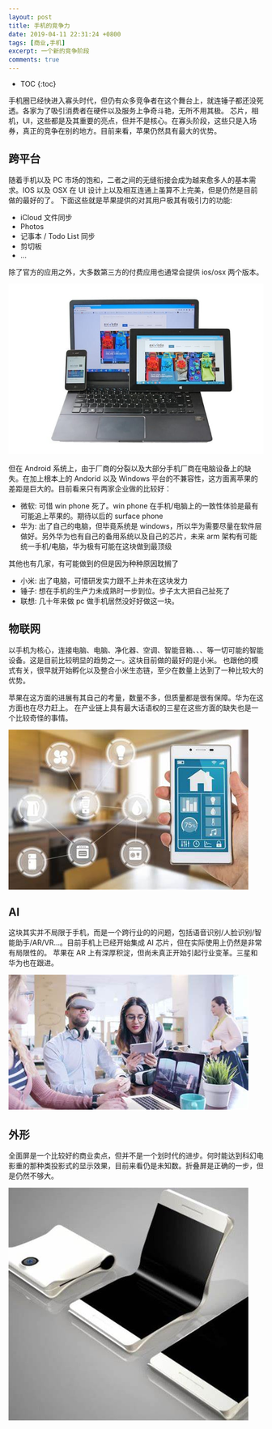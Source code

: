 ```yaml
---
layout: post
title: 手机的竞争力
date: 2019-04-11 22:31:24 +0800
tags: [商业,手机]
excerpt: 一个新的竞争阶段
comments: true
---
```


* TOC
{:toc}

手机圈已经快进入寡头时代，但仍有众多竞争者在这个舞台上，就连锤子都还没死透。各家为了吸引消费者在硬件以及服务上争奇斗艳，无所不用其极。
芯片，相机，UI，这些都是及其重要的亮点，但并不是核心。在寡头阶段，这些只是入场券，真正的竞争在别的地方。目前来看，苹果仍然具有最大的优势。


## 跨平台

随着手机以及 PC 市场的饱和，二者之间的无缝衔接会成为越来愈多人的基本需求。IOS 以及 OSX 在 UI 设计上以及相互连通上虽算不上完美，但是仍然是目前做的最好的了。
下面这些就是苹果提供的对其用户极其有吸引力的功能:

* iCloud 文件同步
* Photos
* 记事本 / Todo List 同步
* 剪切板
* ...

除了官方的应用之外，大多数第三方的付费应用也通常会提供 ios/osx 两个版本。

![](../images/phone/pc.jpg)

但在 Android 系统上，由于厂商的分裂以及大部分手机厂商在电脑设备上的缺失。在加上根本上的 Andorid 以及 Windows 平台的不兼容性，这方面离苹果的差距是巨大的。目前看来只有两家企业做的比较好：

* 微软: 可惜 win phone 死了。win phone 在手机/电脑上的一致性体验是最有可能追上苹果的。期待以后的 surface phone
* 华为: 出了自己的电脑，但毕竟系统是 windows，所以华为需要尽量在软件层做好。另外华为也有自己的备用系统以及自己的芯片，未来 arm 架构有可能统一手机/电脑，华为极有可能在这块做到最顶级

其他也有几家，有可能做到的但是因为种种原因耽搁了

* 小米: 出了电脑，可惜研发实力跟不上并未在这块发力
* 锤子: 想在手机的生产力未成熟时一步到位。步子太大把自己扯死了
* 联想: 几十年来做 pc 做手机居然没好好做这一块。



## 物联网

以手机为核心，连接电脑、电脑、净化器、空调、智能音箱、、、等一切可能的智能设备。这是目前比较明显的趋势之一。这块目前做的最好的是小米。
也跟他的模式有关，很早就开始孵化以及整合小米生态链，至少在数量上达到了一种比较大的优势。

苹果在这方面的进展有其自己的考量，数量不多，但质量都是很有保障。华为在这方面也在尽力赶上。
在产业链上具有最大话语权的三星在这些方面的缺失也是一个比较奇怪的事情。

![](../images/phone/smart-home.jpeg)



## AI

这块其实并不局限于手机，而是一个跨行业的的问题，包括语音识别/人脸识别/智能助手/AR/VR...。目前手机上已经开始集成 AI 芯片，但在实际使用上仍然是非常有局限性的。
苹果在 AR 上有深厚积淀，但尚未真正开始引起行业变革。三星和华为也在跟进。


![](../images/phone/ar.jpeg)

## 外形

全面屏是一个比较好的商业卖点，但并不是一个划时代的进步。何时能达到科幻电影重的那种类投影式的显示效果，目前来看仍是未知数。折叠屏是正确的一步，但是仍然不够大。

![](../images/phone/fold.jpeg)




